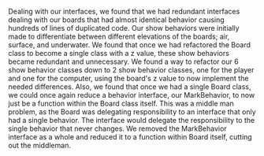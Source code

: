Dealing with our interfaces, we found that we had redundant interfaces dealing with our boards that had almost identical behavior causing hundreds of lines of duplicated code. Our show behaviors were initially made to differentiate between different elevations of the boards; air, surface, and underwater. We found that once we had refactored the Board class to become a single class with a z value, these show behaviors became redundant and unnecessary. We found a way to refactor our 6 show behavior classes down to 2 show behavior classes, one for the player and one for the computer, using the board's z value to now implement the needed differences. Also, we found that once we had a single Board class, we could once again reduce a behavior interface, our MarkBehavior, to now just be a function within the Board class itself. This was a middle man problem, as the Board was delegating responsibility to an interface that only had a single behavior. The interface would delegate the responsibility to the single behavior that never changes. We removed the MarkBehavior interface as a whole and reduced it to a function within Board itself, cutting out the middleman.
